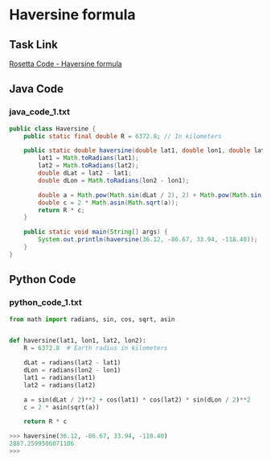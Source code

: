 # Haversine formula

## Task Link
[Rosetta Code - Haversine formula](https://rosettacode.org/wiki/Haversine_formula)

## Java Code
### java_code_1.txt
```java
public class Haversine {
    public static final double R = 6372.8; // In kilometers

    public static double haversine(double lat1, double lon1, double lat2, double lon2) {
        lat1 = Math.toRadians(lat1);
        lat2 = Math.toRadians(lat2);
        double dLat = lat2 - lat1;
        double dLon = Math.toRadians(lon2 - lon1);

        double a = Math.pow(Math.sin(dLat / 2), 2) + Math.pow(Math.sin(dLon / 2), 2) * Math.cos(lat1) * Math.cos(lat2);
        double c = 2 * Math.asin(Math.sqrt(a));
        return R * c;
    }

    public static void main(String[] args) {
        System.out.println(haversine(36.12, -86.67, 33.94, -118.40));
    }
}

```

## Python Code
### python_code_1.txt
```python
from math import radians, sin, cos, sqrt, asin


def haversine(lat1, lon1, lat2, lon2):
    R = 6372.8  # Earth radius in kilometers

    dLat = radians(lat2 - lat1)
    dLon = radians(lon2 - lon1)
    lat1 = radians(lat1)
    lat2 = radians(lat2)

    a = sin(dLat / 2)**2 + cos(lat1) * cos(lat2) * sin(dLon / 2)**2
    c = 2 * asin(sqrt(a))

    return R * c

>>> haversine(36.12, -86.67, 33.94, -118.40)
2887.2599506071106
>>>

```

